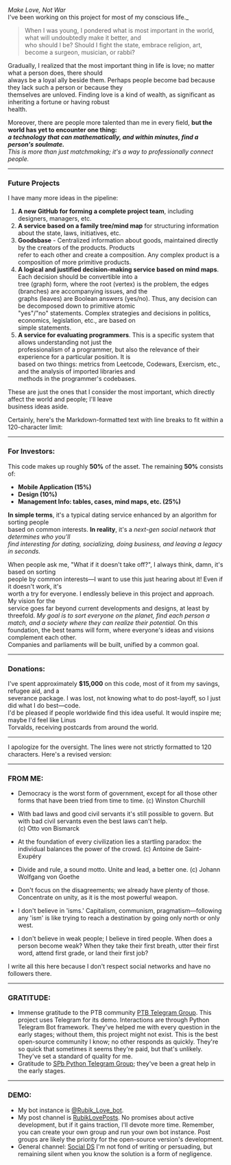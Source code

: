 
*Make Love, Not War*    
 I've been working on this project for most of my conscious life._    
    
> When I was young, I pondered what is most important in the world, what will undoubtedly make it better, and     
> who should I be? Should I fight the state, embrace religion, art, become a surgeon, musician, or rabbi?    
    
Gradually, I realized that the most important thing in life is love; no matter what a person does, there should    
always be a loyal ally beside them. Perhaps people become bad because they lack such a person or because they    
themselves are unloved. Finding love is a kind of wealth, as significant as inheriting a fortune or having robust    
health.  
    
Moreover, there are people more talented than me in every field, **but the world has yet to encounter one thing:**  
_**a technology that can mathematically, and within minutes, find a person's soulmate.**_  
_This is more than just  matchmaking; it's a way to professionally connect people._  
  ___
### Future Projects    
    
I have many more ideas in the pipeline:
    
1. **A new GitHub for forming a complete project team**, including designers, managers, etc.    
2. **A service based on a family tree/mind map** for structuring information about the state, laws, initiatives, etc.    
3. **Goodsbase** - Centralized information about goods, maintained directly by the creators of the products. Products    
   refer to each other and create a composition. Any complex product is a composition of more primitive products.    
4. **A logical and justified decision-making service based on mind maps**. Each decision should be convertible into a    
   tree (graph) form, where the root (vertex) is the problem, the edges (branches) are accompanying issues, and the    
   graphs (leaves) are Boolean answers (yes/no). Thus, any decision can be decomposed down to primitive atomic    
   "yes"/"no" statements. Complex strategies and decisions in politics, economics, legislation, etc., are based on    
   simple statements.    
5. **A service for evaluating programmers**. This is a specific system that allows understanding not just the    
   professionalism of a programmer, but also the relevance of their experience for a particular position. It is    
   based on two things: metrics from Leetcode, Codewars, Exercism, etc., and the analysis of imported libraries and    
   methods in the programmer's codebases.    
    
These are just the ones that I consider the most important, which directly affect the world and people; I'll leave    
business ideas aside.  
  
  
Certainly, here's the Markdown-formatted text with line breaks to fit within a 120-character limit:  
  
---  
  
### For Investors:  
This code makes up roughly **50%** of the asset. The remaining **50%** consists of:  
- **Mobile Application (15%)**  
- **Design (10%)**  
- **Management Info: tables, cases, mind maps, etc. (25%)**  
  
**In simple terms**, it's a typical dating service enhanced by an algorithm for sorting people   
based on common interests. 
**In reality**, it's a _next-gen social network that determines who you'll   
find interesting for dating, socializing, doing business, and leaving a legacy in seconds._
  

When people ask me, "What if it doesn't take off?", I always think, damn, it's based on sorting   
people by common interests—I want to use this just hearing about it! Even if it doesn't work, it's   
worth a try for everyone. I endlessly believe in this project and approach. My vision for the   
service goes far beyond current developments and designs, at least by threefold. 
_My goal is to sort everyone on the planet, find each person a match, and a society where they can realize their potential._
On this foundation, the best teams will form, where everyone's ideas and visions complement each other.   
Companies and parliaments will be built, unified by a common goal.  
  
---  
  
### Donations:  
I've spent approximately **$15,000** on this code, most of it from my savings, refugee aid, and a   
severance package. I was lost, not knowing what to do post-layoff, so I just did what I do best—code.   
I'd be pleased if people worldwide find this idea useful. It would inspire me; maybe I'd feel like Linus   
Torvalds, receiving postcards from around the world.  
  
---

I apologize for the oversight. The lines were not strictly formatted to 120 characters. Here's a revised version:

---

### FROM ME:
- Democracy is the worst form of government, except for all those other forms that have been tried from time to time.
  (c) Winston Churchill

- With bad laws and good civil servants it's still possible to govern. 
  But with bad civil servants even the best laws can't help.  
  (c) Otto von Bismarck

- At the foundation of every civilization lies a startling paradox: the individual balances the power of the crowd. 
  (c) Antoine de Saint-Exupéry

- Divide and rule, a sound motto. Unite and lead, a better one.
  (c) Johann Wolfgang von Goethe

- Don't focus on the disagreements; we already have plenty of those. 
  Concentrate on unity, as it is the most powerful weapon.

- I don't believe in 'isms.' Capitalism, communism, pragmatism—following any 'ism' is like trying
  to reach a destination by going only north or only west.

- I don't believe in weak people; I believe in tired people. When does a person become weak? When they 
  take their first breath, utter their first word, attend first grade, or land their first job?

 I write all this here because I don't respect social networks and have no followers there.

---

### GRATITUDE:

- Immense gratitude to the PTB community [PTB Telegram Group](https://t.me/pythontelegrambotgroup). 
  This project uses Telegram for its demo. Interactions are through Python Telegram Bot framework.
  They've helped me with every question in the early stages; without them, this project might not exist.
  This is the best open-source community I know; no other responds as quickly.
  They're so quick that sometimes it seems they're paid, but that's unlikely. They've set a standard of 
  quality for me.
- Gratitude to [SPb Python Telegram Group](https://t.me/spbpython); they've been a great help in the early stages.

---

### DEMO:

- My bot instance is [@Rubik_Love_bot](https://t.me/Rubik_Love_bot).
- My post channel is [RubikLovePosts](https://t.me/RubikLovePosts).
  No promises about active development, but if it gains traction, I'll devote more time. Remember, you can 
  create your own group and run your own bot instance.
  Post groups are likely the priority for the open-source version's development.
- General channel: [Social DS](https://t.me/social_ds)
  I'm not fond of writing or persuading, but remaining silent when you know the solution is a form of negligence.
